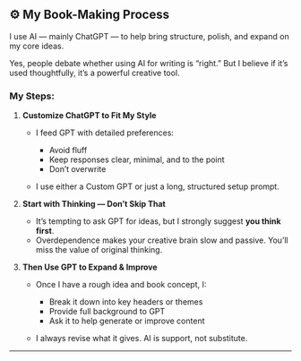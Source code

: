 ## ⚙️ My Book-Making Process

I use AI — mainly ChatGPT — to help bring structure, polish, and expand on my core ideas.

Yes, people debate whether using AI for writing is “right.” But I believe if it’s used thoughtfully, it’s a powerful creative tool.

### My Steps:

1. **Customize ChatGPT to Fit My Style**

   * I feed GPT with detailed preferences:

     * Avoid fluff
     * Keep responses clear, minimal, and to the point
     * Don’t overwrite
   * I use either a Custom GPT or just a long, structured setup prompt.

2. **Start with Thinking — Don’t Skip That**

   * It’s tempting to ask GPT for ideas, but I strongly suggest **you think first**.
   * Overdependence makes your creative brain slow and passive. You’ll miss the value of original thinking.

3. **Then Use GPT to Expand & Improve**

   * Once I have a rough idea and book concept, I:

     * Break it down into key headers or themes
     * Provide full background to GPT
     * Ask it to help generate or improve content
   * I always revise what it gives. AI is support, not substitute.

---
